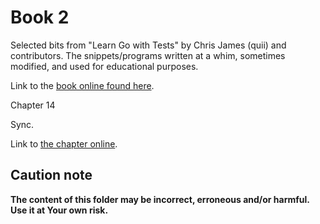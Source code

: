 # Book 2

Selected bits from "Learn Go with Tests" by Chris James (quii) and contributors.
The snippets/programs written at a whim, sometimes modified, and used for educational purposes.

Link to the [book online found here](https://quii.gitbook.io/learn-go-with-tests).

Chapter 14

Sync.

Link to [the chapter online](https://quii.gitbook.io/learn-go-with-tests/go-fundamentals/sync).

## Caution note

**The content of this folder may be incorrect, erroneous and/or harmful. Use it at Your own risk.**
